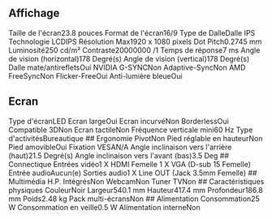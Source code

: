 ## Affichage</td></tr>
<tr><td>Taille de l'écran</td><td>23.8 pouces</td></tr>
<tr><td>Format de l'écran</td><td>16/9</td></tr>
<tr><td>Type de Dalle</td><td>Dalle IPS</td></tr>
<tr><td>Technologie LCD</td><td>IPS</td></tr>
<tr><td>Résolution Max</td><td>1920 x 1080 pixels</td></tr>
<tr><td>Dot Pitch</td><td>0.2745 mm</td></tr>
<tr><td>Luminosité</td><td>250 cd/m²</td></tr>
<tr><td>Contraste</td><td>20000000 /1</td></tr>
<tr><td>Temps de réponse</td><td>7 ms</td></tr>
<tr><td>Angle de vision (horizontal)</td><td>178 Degré(s)</td></tr>
<tr><td>Angle de vision (vertical)</td><td>178 Degré(s)</td></tr>
<tr><td>Dalle mate/antireflets</td><td>Oui</td></tr>
<tr><td>NVIDIA G-SYNC</td><td>Non</td></tr>
<tr><td>Adaptive-Sync</td><td>Non</td></tr>
<tr><td>AMD FreeSync</td><td>Non</td></tr>
<tr><td>Flicker-Free</td><td>Oui</td></tr>
<tr><td>Anti-lumière bleue</td><td>Oui</td></tr>

## Ecran
<tr><td>Type d'écran</td><td>LED</td></tr>
<tr><td>Ecran large</td><td>Oui</td></tr>
<tr><td>Ecran incurvé</td><td>Non</td></tr>
<tr><td>Borderless</td><td>Oui</td></tr>
<tr><td>Compatible 3D</td><td>Non</td></tr>
<tr><td>Ecran tactile</td><td>Non</td></tr>
<tr><td>Fréquence verticale mini</td><td>60 Hz</td></tr>
<tr><td>Type d'activités</td><td>Bureautique</td></tr>
</td></tr>
</td></tr>
## Ergonomie</td></tr>
<tr><td>Pivot</td><td>Non</td></tr>
<tr><td>Pied réglable en hauteur</td><td>Non</td></tr>
<tr><td>Pied amovible</td><td>Oui</td></tr>
<tr><td>Fixation VESA</td><td>N/A</td></tr>
<tr><td>Angle inclinaison vers l'arrière (haut)</td><td>21.5 Degré(s)</td></tr>
<tr><td>Angle inclinaison vers l'avant (bas)</td><td>3.5 Deg</td></tr>
</td></tr>
## Connectique</td></tr>
<tr><td>Entrées vidéo</td><td>1 X HDMI Femelle</td></tr>
<tr><td>1 X VGA (D-sub 15 Femelle)</td></tr>
<tr><td>Entrée audio</td><td>Aucun(e)</td></tr>
<tr><td>Sorties audio</td><td>1 X Line OUT (Jack 3.5mm Femelle)</td></tr>
</td></tr>
## Multimédia</td></tr>
<tr><td>H.P. Intégrés</td><td>Non</td></tr>
<tr><td>Webcam</td><td>Non</td></tr>
<tr><td>Tuner TV</td><td>Non</td></tr>
</td></tr>
## Caractéristiques physiques</td></tr>
<tr><td>Couleur</td><td>Noir</td></tr>
<tr><td>Largeur</td><td>540.1 mm</td></tr>
<tr><td>Hauteur</td><td>417.4 mm</td></tr>
<tr><td>Profondeur</td><td>186.8 mm</td></tr>
<tr><td>Poids</td><td>2.48 kg</td></tr>
<tr><td>Pack multi-écrans</td><td>Non</td></tr>
</td></tr>
## Alimentation</td></tr>
<tr><td>Consommation</td><td>25 W</td></tr>
<tr><td>Consommation en veille</td><td>0.5 W</td></tr>
<tr><td>Alimentation interne</td><td>Non</td></tr>
</td></tr>
